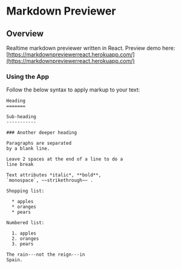 # Markdown Previewer

## Overview

Realtime markdown previewer written in React. 
Preview demo here: 
[https://markdownpreviewerreact.herokuapp.com/](https://markdownpreviewerreact.herokuapp.com/)

### Using the App

Follow the below syntax to apply markup to your text:
```
Heading
=======

Sub-heading
-----------
 
### Another deeper heading
 
Paragraphs are separated
by a blank line.

Leave 2 spaces at the end of a line to do a  
line break

Text attributes *italic*, **bold**, 
`monospace`, ~~strikethrough~~ .

Shopping list:

  * apples
  * oranges
  * pears

Numbered list:

  1. apples
  2. oranges
  3. pears

The rain---not the reign---in
Spain.
```
